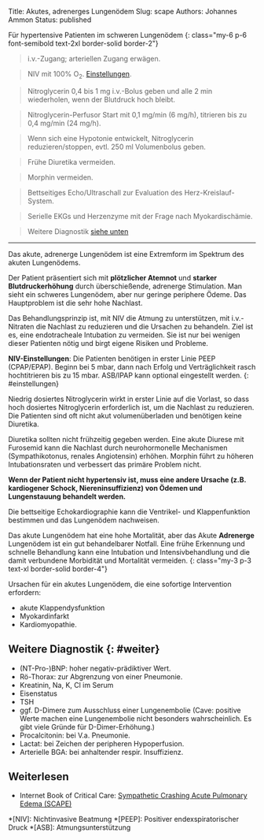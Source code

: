 Title: Akutes, adrenerges Lungenödem
Slug: scape
Authors: Johannes Ammon
Status: published

Für hypertensive Patienten im schweren Lungenödem
{: class="my-6 p-6 font-semibold text-2xl border-solid border-2"}

> i.v.-Zugang; arteriellen Zugang erwägen.

> NIV mit 100% O<sub>2</sub>. [Einstellungen](#einstellungen).

> Nitroglycerin 0,4 bis 1&nbsp;mg i.v.-Bolus geben und alle 2&nbsp;min wiederholen, wenn der Blutdruck hoch bleibt.

> Nitroglycerin-Perfusor Start mit 0,1&nbsp;mg/min (6&nbsp;mg/h), titrieren bis zu 0,4&nbsp;mg/min (24&nbsp;mg/h).

> Wenn sich eine Hypotonie entwickelt, Nitroglycerin reduzieren/stoppen, evtl. 250 ml Volumenbolus geben.

> Frühe Diuretika vermeiden.

> Morphin vermeiden.

> Bettseitiges Echo/Ultraschall zur Evaluation des Herz-Kreislauf-System.

> Serielle EKGs und Herzenzyme mit der Frage nach Myokardischämie.

> Weitere Diagnostik [siehe unten](#weiter)

<hr/>
Das akute, adrenerge Lungenödem ist eine Extremform im Spektrum des akuten Lungenödems.

Der Patient präsentiert sich mit **plötzlicher Atemnot** und **starker Blutdruckerhöhung** durch überschießende, adrenerge Stimulation. Man sieht ein schweres Lungenödem, aber nur geringe periphere Ödeme. Das Hauptproblem ist die sehr hohe Nachlast.

Das Behandlungsprinzip ist, mit NIV die Atmung zu unterstützen, mit i.v.-Nitraten die Nachlast zu reduzieren und die Ursachen zu behandeln. Ziel ist es, eine endotracheale Intubation zu vermeiden. Sie ist nur bei wenigen dieser Patienten nötig und birgt eigene Risiken und Probleme.

**NIV-Einstellungen**: Die Patienten benötigen in erster Linie PEEP (CPAP/EPAP). Beginn bei 5&nbsp;mbar, dann nach Erfolg und Verträglichkeit rasch hochtitrieren bis zu 15&nbsp;mbar. ASB/IPAP kann optional eingestellt werden.
{: #einstellungen}

Niedrig dosiertes Nitroglycerin wirkt in erster Linie auf die Vorlast, so dass hoch dosiertes Nitroglycerin erforderlich ist, um die Nachlast zu reduzieren. Die Patienten sind oft nicht akut volumenüberladen und benötigen keine Diuretika.

Diuretika sollten nicht frühzeitig gegeben werden. Eine akute Diurese mit Furosemid kann die Nachlast durch neurohormonelle Mechanismen (Sympathikotonus, renales Angiotensin) erhöhen. Morphin führt zu höheren Intubationsraten und verbessert das primäre Problem nicht.

**Wenn der Patient nicht hypertensiv ist, muss eine andere Ursache (z.B. kardiogener Schock, Niereninsuffizienz) von Ödemen und Lungenstauung behandelt werden.**

Die bettseitige Echokardiographie kann die Ventrikel- und Klappenfunktion bestimmen und das Lungenödem nachweisen.

Das akute Lungenödem hat eine hohe Mortalität, aber das Akute **Adrenerge** Lungenödem ist ein gut behandelbarer Notfall. Eine frühe Erkennung und schnelle Behandlung kann eine Intubation und Intensivbehandlung und die damit verbundene Morbidität und Mortalität vermeiden.
{: class="my-3 p-3 text-xl border-solid border-4"}

Ursachen für ein akutes Lungenödem, die eine sofortige Intervention erfordern:

- akute Klappendysfunktion
- Myokardinfarkt
- Kardiomyopathie.

## Weitere Diagnostik {: #weiter}

- (NT-Pro-)BNP: hoher negativ-prädiktiver Wert.
- Rö-Thorax: zur Abgrenzung von einer Pneumonie.
- Kreatinin, Na, K, Cl im Serum
- Eisenstatus
- TSH
- ggf. D-Dimere zum Ausschluss einer Lungenembolie (Cave: positive Werte machen eine Lungenembolie nicht besonders wahrscheinlich. Es gibt viele Gründe für D-Dimer-Erhöhung.)
- Procalcitonin: bei V.a. Pneumonie.
- Lactat: bei Zeichen der peripheren Hypoperfusion.
- Arterielle BGA: bei anhaltender respir. Insuffizienz.

## Weiterlesen

- Internet Book of Critical Care: [Sympathetic Crashing Acute Pulmonary Edema (SCAPE)](https://emcrit.org/ibcc/scape/)

*[NIV]: Nichtinvasive Beatmung
*[PEEP]: Positiver endexspiratorischer Druck
*[ASB]: Atmungsunterstützung
